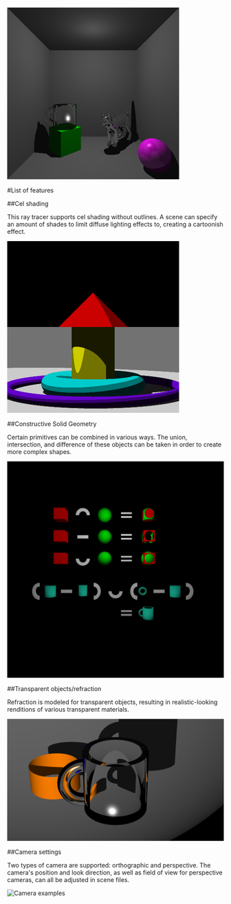 ![Example image](Scenes/cornell.png)

#List of features

##Cel shading

This ray tracer supports cel shading without outlines. A scene can specify an amount of shades to limit diffuse
lighting effects to, creating a cartoonish effect.

![Cel shading example](Scenes/celshading.png)

##Constructive Solid Geometry

Certain primitives can be combined in various ways. The union, intersection, and difference of these objects can be
taken in order to create more complex shapes.

![CSG example](Scenes/CSG.png)

##Transparent objects/refraction

Refraction is modeled for transparent objects, resulting in realistic-looking renditions of various transparent materials.

![Refraction exmaple](Scenes/CSG-cup.png)

##Camera settings

Two types of camera are supported: orthographic and perspective. The camera's position and look direction, as well as
field of view for perspective cameras, can all be adjusted in scene files.

![Camera examples](Scenes/cameras.png)
